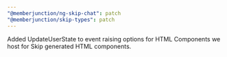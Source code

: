 ```yaml
---
"@memberjunction/ng-skip-chat": patch
"@memberjunction/skip-types": patch
---
```


Added UpdateUserState to event raising options for HTML Components we host for Skip generated HTML components.
